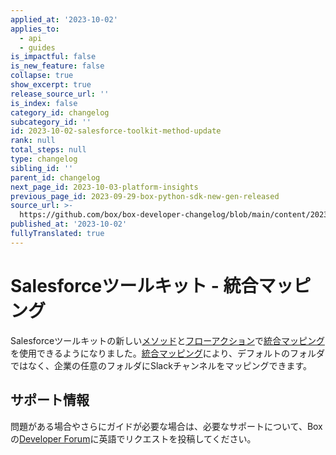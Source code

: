 ```yaml
---
applied_at: '2023-10-02'
applies_to:
  - api
  - guides
is_impactful: false
is_new_feature: false
collapse: true
show_excerpt: true
release_source_url: ''
is_index: false
category_id: changelog
subcategory_id: ''
id: 2023-10-02-salesforce-toolkit-method-update
rank: null
total_steps: null
type: changelog
sibling_id: ''
parent_id: changelog
next_page_id: 2023-10-03-platform-insights
previous_page_id: 2023-09-29-box-python-sdk-new-gen-released
source_url: >-
  https://github.com/box/box-developer-changelog/blob/main/content/2023/10-02-salesforce-toolkit-method-update.md
published_at: '2023-10-02'
fullyTranslated: true
---
```

# Salesforceツールキット - 統合マッピング

Salesforceツールキットの新しい[メソッド][2]と[フローアクション][3]で[統合マッピング][1]を使用できるようになりました。[統合マッピング][4]により、デフォルトのフォルダではなく、企業の任意のフォルダにSlackチャンネルをマッピングできます。

<!-- more -->

## サポート情報

問題がある場合やさらにガイドが必要な場合は、必要なサポートについて、Boxの[Developer Forum][5]に英語でリクエストを投稿してください。

[1]: g://integration-mappings/slack-mappings

[2]: g://tooling/salesforce-toolkit/methods/#salesforce_and_slack

[3]: g://tooling/salesforce-toolkit/flow-actions

[4]: r://integration-mappings

[5]: https://forum.box.com/
